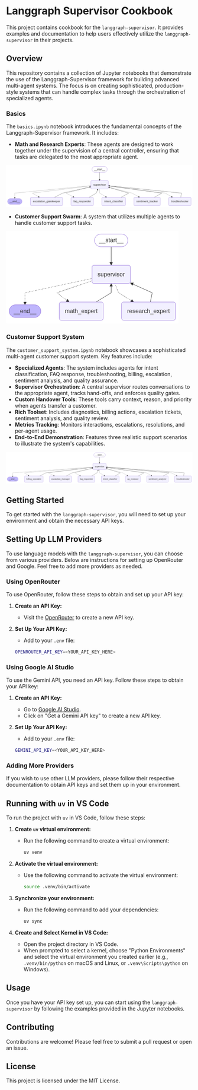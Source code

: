 # Langgraph Supervisor Cookbook

This project contains cookbook for the `langgraph-supervisor`. It provides examples and documentation to help users effectively utilize the `langgraph-supervisor` in their projects.

## Overview

This repository contains a collection of Jupyter notebooks that demonstrate the use of the Langgraph-Supervisor framework for building advanced multi-agent systems. The focus is on creating sophisticated, production-style systems that can handle complex tasks through the orchestration of specialized agents.

### Basics

The `basics.ipynb` notebook introduces the fundamental concepts of the Langgraph-Supervisor framework. It includes:

- **Math and Research Experts**: These agents are designed to work together under the supervision of a central controller, ensuring that tasks are delegated to the most appropriate agent.

![Customer Support Swarm](public/01_customer_support_swarm.png)

- **Customer Support Swarm**: A system that utilizes multiple agents to handle customer support tasks.

![Math and Research Experts](public/01_math_and_research.png)

### Customer Support System

The `customer_support_system.ipynb` notebook showcases a sophisticated multi-agent customer support system. Key features include:

- **Specialized Agents**: The system includes agents for intent classification, FAQ response, troubleshooting, billing, escalation, sentiment analysis, and quality assurance.
- **Supervisor Orchestration**: A central supervisor routes conversations to the appropriate agent, tracks hand-offs, and enforces quality gates.
- **Custom Handover Tools**: These tools carry context, reason, and priority when agents transfer a customer.
- **Rich Toolset**: Includes diagnostics, billing actions, escalation tickets, sentiment analysis, and quality review.
- **Metrics Tracking**: Monitors interactions, escalations, resolutions, and per-agent usage.
- **End-to-End Demonstration**: Features three realistic support scenarios to illustrate the system's capabilities.

![Customer Support System](public/02_customer_support_system.png)

## Getting Started

To get started with the `langgraph-supervisor`, you will need to set up your environment and obtain the necessary API keys.

## Setting Up LLM Providers

To use language models with the `langgraph-supervisor`, you can choose from various providers. Below are instructions for setting up OpenRouter and Google. Feel free to add more providers as needed.

### Using OpenRouter

To use OpenRouter, follow these steps to obtain and set up your API key:

1. **Create an API Key:**

   - Visit the [OpenRouter](https://openrouter.ai) to create a new API key.

2. **Set Up Your API Key:**
   - Add to your `.env` file:
   ```bash
   OPENROUTER_API_KEY=<YOUR_API_KEY_HERE>
   ```

### Using Google AI Studio

To use the Gemini API, you need an API key. Follow these steps to obtain your API key:

1. **Create an API Key:**

   - Go to [Google AI Studio](https://ai.google.dev/gemini-api/docs/api-key).
   - Click on "Get a Gemini API key" to create a new API key.

2. **Set Up Your API Key:**
   - Add to your `.env` file:
   ```bash
   GEMINI_API_KEY=<YOUR_API_KEY_HERE>
   ```

### Adding More Providers

If you wish to use other LLM providers, please follow their respective documentation to obtain API keys and set them up in your environment.

## Running with `uv` in VS Code

To run the project with `uv` in VS Code, follow these steps:

1. **Create `uv` virtual environment:**

   - Run the following command to create a virtual environment:
     ```bash
     uv venv
     ```

2. **Activate the virtual environment:**

   - Use the following command to activate the virtual environment:
     ```bash
     source .venv/bin/activate
     ```

3. **Synchronize your environment:**

   - Run the following command to add your dependencies:
     ```bash
     uv sync
     ```

4. **Create and Select Kernel in VS Code:**
   - Open the project directory in VS Code.
   - When prompted to select a kernel, choose "Python Environments" and select the virtual environment you created earlier (e.g., `.venv/bin/python` on macOS and Linux, or `.venv\Scripts\python` on Windows).

## Usage

Once you have your API key set up, you can start using the `langgraph-supervisor` by following the examples provided in the Jupyter notebooks.

## Contributing

Contributions are welcome! Please feel free to submit a pull request or open an issue.

## License

This project is licensed under the MIT License.
